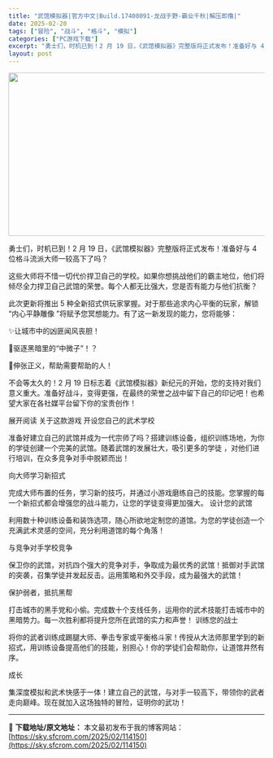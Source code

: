 ```yaml
---
title: "武馆模拟器|官方中文|Build.17408091-龙战于野-霸业千秋|解压即撸|"
date: 2025-02-20
tags: ["冒险", "战斗", "格斗", "模拟"]
categories: ["PC游戏下载"]
excerpt: "勇士们，时机已到！2 月 19 日，《武馆模拟器》完整版将正式发布！准备好与 4 位格斗流派大师一较高下了吗？ 这些大师将不惜一切代价捍卫自己的学校。如果你想挑战他们的霸主地位，他们将倾尽全力捍卫自己武馆的荣誉。每个人都无比强大，您是否有能力与他们抗衡？ 此次更新将推出 5 种全新招式供玩家掌握。对&hellip;"
layout: post
---
```


<img class="aligncenter size-full wp-image-114145" src="https://sky.sfcrom.com/wp-content/uploads/2025/02/2025022003231626.webp" alt="" width="570" height="321" />

勇士们，时机已到！2 月 19 日，《武馆模拟器》完整版将正式发布！准备好与 4 位格斗流派大师一较高下了吗？

这些大师将不惜一切代价捍卫自己的学校。如果你想挑战他们的霸主地位，他们将倾尽全力捍卫自己武馆的荣誉。每个人都无比强大，您是否有能力与他们抗衡？

此次更新将推出 5 种全新招式供玩家掌握。对于那些追求内心平衡的玩家，解锁 “内心平静雕像 ”将赋予您冥想能力。有了这一新发现的能力，您将能够：

✨让城市中的凶匪闻风丧胆！

👻驱逐黑暗里的“中微子”！？

🤝伸张正义，帮助需要帮助的人！

不会等太久的！2 月 19 日标志着《武馆模拟器》新纪元的开始，您的支持对我们意义重大。准备好战斗，变得更强，在最终的荣誉之战中留下自己的印记吧！也希望大家在各社媒平台留下你的宝贵创作！

展开阅读
关于这款游戏
开设您自己的武术学校

准备好建立自己的武馆并成为一代宗师了吗？搭建训练设备，组织训练场地，为你的学徒创建一个完美的武馆。随着武馆的发展壮大，吸引更多的学徒 ，对他们进行培训，在众多竞争对手中脱颖而出！

向大师学习新招式

完成大师布置的任务，学习新的技巧，并通过小游戏磨练自己的技能。您掌握的每一个新招式都会增强您的战斗能力，让您的学徒变得更加强大。
设计您的武馆

利用数十种训练设备和装饰选项，随心所欲地定制您的道馆。为您的学徒创造一个充满武术灵感的空间，充分利用道馆的每个角落！

与竞争对手学校竞争

保卫你的武馆，对抗四个强大的竞争对手，争取成为最优秀的武馆！抵御对手武馆的突袭，召集学徒并发起反击。运用策略和外交手段，成为最强大的武馆！

保护弱者，抵抗黑帮

打击城市的黑手党和小偷。完成数十个支线任务，运用你的武术技能打击城市中的黑暗势力。每一次胜利都将提升您所在武馆的实力和声誉！
训练您的战士

将你的武者训练成踢腿大师、拳击专家或平衡格斗家！传授从大法师那里学到的新招式，用训练设备提高他们的技能，别担心！你的学徒们会帮助你，让道馆井然有序。

成长

集深度模拟和武术快感于一体！建立自己的武馆，与对手一较高下，带领你的武者走向巅峰。现在就加入这场独特的冒险，证明你的武功！

---
📖 **下载地址/原文地址：** 本文最初发布于我的博客网站：[https://sky.sfcrom.com/2025/02/114150](https://sky.sfcrom.com/2025/02/114150)

